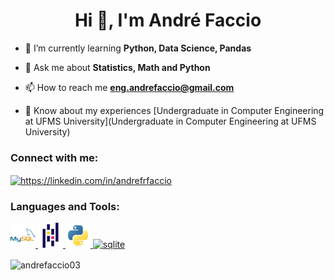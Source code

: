 <h1 align="center">Hi 👋, I'm André Faccio</h1>

- 🌱 I’m currently learning **Python, Data Science, Pandas**

- 💬 Ask me about **Statistics, Math and Python**

- 📫 How to reach me **eng.andrefaccio@gmail.com**

- 📄 Know about my experiences [Undergraduate in Computer Engineering at UFMS University](Undergraduate in Computer Engineering at UFMS University)

<h3 align="left">Connect with me:</h3>
<p align="left">
<a href="https://linkedin.com/in/https://linkedin.com/in/andrefrfaccio" target="blank"><img align="center" src="https://raw.githubusercontent.com/rahuldkjain/github-profile-readme-generator/master/src/images/icons/Social/linked-in-alt.svg" alt="https://linkedin.com/in/andrefrfaccio" height="30" width="40" /></a>
</p>

<h3 align="left">Languages and Tools:</h3>
<p align="left"> <a href="https://www.mysql.com/" target="_blank" rel="noreferrer"> <img src="https://raw.githubusercontent.com/devicons/devicon/master/icons/mysql/mysql-original-wordmark.svg" alt="mysql" width="40" height="40"/> </a> <a href="https://pandas.pydata.org/" target="_blank" rel="noreferrer"> <img src="https://raw.githubusercontent.com/devicons/devicon/2ae2a900d2f041da66e950e4d48052658d850630/icons/pandas/pandas-original.svg" alt="pandas" width="40" height="40"/> </a> <a href="https://www.python.org" target="_blank" rel="noreferrer"> <img src="https://raw.githubusercontent.com/devicons/devicon/master/icons/python/python-original.svg" alt="python" width="40" height="40"/> </a> <a href="https://www.sqlite.org/" target="_blank" rel="noreferrer"> <img src="https://www.vectorlogo.zone/logos/sqlite/sqlite-icon.svg" alt="sqlite" width="40" height="40"/> </a> </p>

<p><img align="center" src="https://github-readme-stats.vercel.app/api/top-langs?username=andrefaccio03&show_icons=true&locale=en&layout=compact" alt="andrefaccio03" /></p>


<!---
AndreFaccio03/AndreFaccio03 is a ✨ special ✨ repository because its `README.md` (this file) appears on your GitHub profile.
You can click the Preview link to take a look at your changes.
--->
